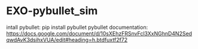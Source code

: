 # EXO-pybullet_sim

intall pybullet: pip install pybullet
pybullet documentation: https://docs.google.com/document/d/10sXEhzFRSnvFcl3XxNGhnD4N2SedqwdAvK3dsihxVUA/edit#heading=h.btdfuxtf2f72
